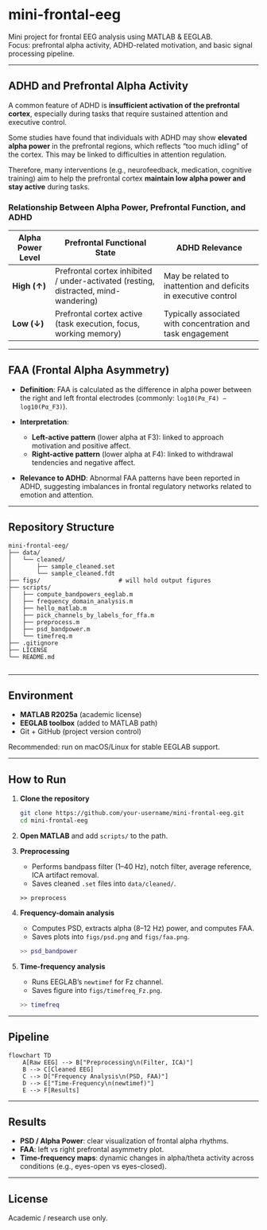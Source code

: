 
# mini-frontal-eeg

Mini project for frontal EEG analysis using MATLAB & EEGLAB.  
Focus: prefrontal alpha activity, ADHD-related motivation, and basic signal processing pipeline.

---

## ADHD and Prefrontal Alpha Activity

A common feature of ADHD is **insufficient activation of the prefrontal cortex**, especially during tasks that require sustained attention and executive control.

Some studies have found that individuals with ADHD may show **elevated alpha power** in the prefrontal regions, which reflects “too much idling” of the cortex. This may be linked to difficulties in attention regulation.

Therefore, many interventions (e.g., neurofeedback, medication, cognitive training) aim to help the prefrontal cortex **maintain low alpha power and stay active** during tasks.

### Relationship Between Alpha Power, Prefrontal Function, and ADHD

| Alpha Power Level | Prefrontal Functional State | ADHD Relevance |
| ----------------- | --------------------------- | -------------- |
| **High (↑)**      | Prefrontal cortex inhibited / under-activated (resting, distracted, mind-wandering) | May be related to inattention and deficits in executive control |
| **Low (↓)**       | Prefrontal cortex active (task execution, focus, working memory) | Typically associated with concentration and task engagement |

---

## FAA (Frontal Alpha Asymmetry)

- **Definition**: FAA is calculated as the difference in alpha power between the right and left frontal electrodes (commonly: `log10(Pα_F4) – log10(Pα_F3)`).

- **Interpretation**:  
  - **Left-active pattern** (lower alpha at F3): linked to approach motivation and positive affect.  
  - **Right-active pattern** (lower alpha at F4): linked to withdrawal tendencies and negative affect.  

- **Relevance to ADHD**: Abnormal FAA patterns have been reported in ADHD, suggesting imbalances in frontal regulatory networks related to emotion and attention.

---

## Repository Structure

```
mini-frontal-eeg/
├── data/
│   └── cleaned/
│       ├── sample_cleaned.set
│       └── sample_cleaned.fdt
├── figs/                      # will hold output figures
├── scripts/
│   ├── compute_bandpowers_eeglab.m
│   ├── frequency_domain_analysis.m
│   ├── hello_matlab.m
│   ├── pick_channels_by_labels_for_ffa.m
│   ├── preprocess.m
│   ├── psd_bandpower.m
│   └── timefreq.m
├── .gitignore
├── LICENSE
└── README.md


````

---

## Environment

- **MATLAB R2025a** (academic license)  
- **EEGLAB toolbox** (added to MATLAB path)  
- Git + GitHub (project version control)  

Recommended: run on macOS/Linux for stable EEGLAB support.

---

## How to Run

1. **Clone the repository**  
   ```bash
   git clone https://github.com/your-username/mini-frontal-eeg.git
   cd mini-frontal-eeg
   ```

2. **Open MATLAB** and add `scripts/` to the path.

3. **Preprocessing**
    * Performs bandpass filter (1–40 Hz), notch filter, average reference, ICA artifact removal.
   * Saves cleaned `.set` files into `data/cleaned/`.
   ```
   >> preprocess
   ```
   
4. **Frequency-domain analysis**
   * Computes PSD, extracts alpha (8–12 Hz) power, and computes FAA.
   * Saves plots into `figs/psd.png` and `figs/faa.png`.

   ```matlab
   >> psd_bandpower
   ```

5. **Time-frequency analysis**
   * Runs EEGLAB’s `newtimef` for Fz channel.
   * Saves figure into `figs/timefreq_Fz.png`.

   ```matlab
   >> timefreq
   ```
---
## Pipeline
```mermaid
flowchart TD
    A[Raw EEG] --> B["Preprocessing\n(Filter, ICA)"]
    B --> C[Cleaned EEG]
    C --> D["Frequency Analysis\n(PSD, FAA)"]
    D --> E["Time-Frequency\n(newtimef)"]
    E --> F[Results]

```

---

## Results

* **PSD / Alpha Power**: clear visualization of frontal alpha rhythms.
* **FAA**: left vs right prefrontal asymmetry plot.
* **Time-frequency maps**: dynamic changes in alpha/theta activity across conditions (e.g., eyes-open vs eyes-closed).

---

## License
Academic / research use only.
